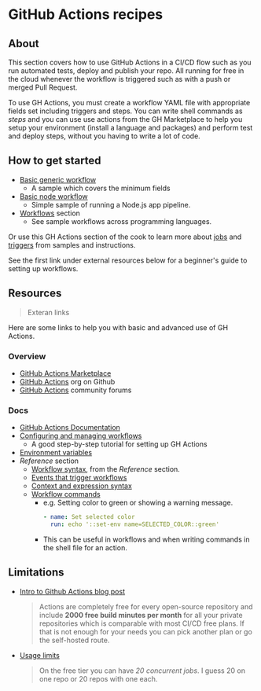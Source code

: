 # GitHub Actions recipes

## About

This section covers how to use GitHub Actions in a CI/CD flow such as you run automated tests, deploy and publish your repo. All running for free in the cloud whenever the workflow is triggered such as with a push or merged Pull Request.

To use GH Actions, you must create a workflow YAML file with appropriate fields set including triggers and steps. You can write shell commands as _steps_ and you can use use actions from the GH Marketplace to help you setup your environment (install a language and packages) and perform test and deploy steps, without you having to write a lot of code.


## How to get started

- [Basic generic workflow](workflows/basic.md) 
    - A sample which covers the minimum fields
- [Basic node workflow](workflows/node/basic.md)
    - Simple sample of running a Node.js app pipeline.
 - [Workflows](workflows/) section 
    - See sample workflows across programming languages.

Or use this GH Actions section of the cook to learn more about [jobs](jobs.md) and [triggers](triggers.md) from samples and instructions.

See the first link under external resources below for a beginner's guide to setting up workflows.


## Resources
> Exteran links

Here are some links to help you with basic and advanced use of GH Actions.

### Overview

- [GitHub Actions Marketplace](https://github.com/marketplace)
- [GitHub Actions](https://github.com/actions) org on Github
- [GitHub Actions](https://github.community/c/github-actions) community forums

### Docs

- [GitHub Actions Documentation](https://docs.github.com/en/actions)
- [Configuring and managing workflows](https://docs.github.com/en/actions/configuring-and-managing-workflows/configuring-a-workflow)
    - A good step-by-step tutorial for setting up GH Actions
- [Environment variables](https://docs.github.com/en/actions/configuring-and-managing-workflows/using-environment-variables)
- _Reference_ section
    - [Workflow syntax](https://docs.github.com/en/actions/reference/workflow-syntax-for-github-actions), from the _Reference_ section.
    - [Events that trigger workflows](https://docs.github.com/en/actions/reference/events-that-trigger-workflows)
    - [Context and expression syntax](https://docs.github.com/en/actions/reference/context-and-expression-syntax-for-github-actions)
    - [Workflow commands](https://docs.github.com/en/actions/reference/workflow-commands-for-github-actions) 
        - e.g. Setting color to green or showing a warning message.
            ```yaml
            - name: Set selected color
              run: echo '::set-env name=SELECTED_COLOR::green'
            ```
        - This can be useful in workflows and when writing commands in the shell file for an action.

## Limitations

- [Intro to Github Actions blog post](https://gabrieltanner.org/blog/an-introduction-to-github-actions)
    > Actions are completely free for every open-source repository and include **2000 free build minutes per month** for all your private repositories which is comparable with most CI/CD free plans. If that is not enough for your needs you can pick another plan or go the self-hosted route.
- [Usage limits](https://docs.github.com/en/actions/reference/workflow-syntax-for-github-actions#usage-limits)  
    > On the free tier you can have _20 concurrent jobs_. I guess 20 on one repo or 20 repos with one each.
